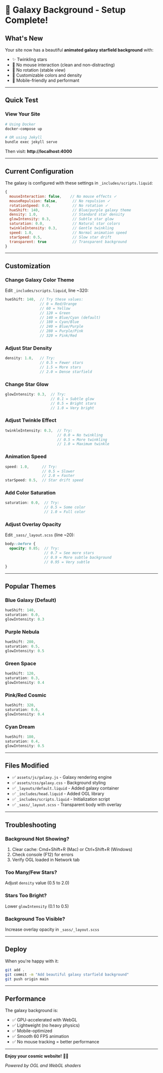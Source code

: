 # 🌌 Galaxy Background - Setup Complete!

## What's New

Your site now has a beautiful **animated galaxy starfield background** with:
- ✨ Twinkling stars
- 🌟 No mouse interaction (clean and non-distracting)
- 🚫 No rotation (stable view)
- 🎨 Customizable colors and density
- 📱 Mobile-friendly and performant

---

## Quick Test

### View Your Site
```bash
# Using Docker
docker-compose up

# OR using Jekyll
bundle exec jekyll serve
```

Then visit: **http://localhost:4000**

---

## Current Configuration

The galaxy is configured with these settings in `_includes/scripts.liquid`:

```javascript
{
  mouseInteraction: false,    // No mouse effects ✓
  mouseRepulsion: false,       // No repulsion ✓
  rotationSpeed: 0.0,          // No rotation ✓
  hueShift: 140,               // Blue/purple galaxy theme
  density: 1.0,                // Standard star density
  glowIntensity: 0.3,          // Subtle star glow
  saturation: 0.0,             // Natural star colors
  twinkleIntensity: 0.3,       // Gentle twinkling
  speed: 1.0,                  // Normal animation speed
  starSpeed: 0.5,              // Slow star drift
  transparent: true            // Transparent background
}
```

---

## Customization

### Change Galaxy Color Theme

Edit `_includes/scripts.liquid`, line ~320:

```javascript
hueShift: 140,  // Try these values:
                // 0 = Red/Orange
                // 60 = Yellow
                // 120 = Green
                // 140 = Blue/Cyan (default)
                // 180 = Cyan/Blue
                // 240 = Blue/Purple
                // 280 = Purple/Pink
                // 320 = Pink/Red
```

### Adjust Star Density

```javascript
density: 1.0,   // Try:
                // 0.5 = Fewer stars
                // 1.5 = More stars
                // 2.0 = Dense starfield
```

### Change Star Glow

```javascript
glowIntensity: 0.3,  // Try:
                     // 0.1 = Subtle glow
                     // 0.5 = Bright stars
                     // 1.0 = Very bright
```

### Adjust Twinkle Effect

```javascript
twinkleIntensity: 0.3,  // Try:
                        // 0.0 = No twinkling
                        // 0.5 = More twinkling
                        // 1.0 = Maximum twinkle
```

### Animation Speed

```javascript
speed: 1.0,      // Try:
                 // 0.5 = Slower
                 // 2.0 = Faster
starSpeed: 0.5,  // Star drift speed
```

### Add Color Saturation

```javascript
saturation: 0.0,  // Try:
                  // 0.5 = Some color
                  // 1.0 = Full color
```

### Adjust Overlay Opacity

Edit `_sass/_layout.scss` (line ~20):

```scss
body::before {
  opacity: 0.85;  // Try:
                  // 0.7 = See more stars
                  // 0.9 = More subtle background
                  // 0.95 = Very subtle
}
```

---

## Popular Themes

### Blue Galaxy (Default)
```javascript
hueShift: 140,
saturation: 0.0,
glowIntensity: 0.3
```

### Purple Nebula
```javascript
hueShift: 280,
saturation: 0.5,
glowIntensity: 0.5
```

### Green Space
```javascript
hueShift: 120,
saturation: 0.3,
glowIntensity: 0.4
```

### Pink/Red Cosmic
```javascript
hueShift: 320,
saturation: 0.6,
glowIntensity: 0.4
```

### Cyan Dream
```javascript
hueShift: 180,
saturation: 0.4,
glowIntensity: 0.5
```

---

## Files Modified

- ✅ `assets/js/galaxy.js` - Galaxy rendering engine
- ✅ `assets/css/galaxy.css` - Background styling
- ✅ `_layouts/default.liquid` - Added galaxy container
- ✅ `_includes/head.liquid` - Added OGL library
- ✅ `_includes/scripts.liquid` - Initialization script
- ✅ `_sass/_layout.scss` - Transparent body with overlay

---

## Troubleshooting

### Background Not Showing?
1. Clear cache: Cmd+Shift+R (Mac) or Ctrl+Shift+R (Windows)
2. Check console (F12) for errors
3. Verify OGL loaded in Network tab

### Too Many/Few Stars?
Adjust `density` value (0.5 to 2.0)

### Stars Too Bright?
Lower `glowIntensity` (0.1 to 0.5)

### Background Too Visible?
Increase overlay opacity in `_sass/_layout.scss`

---

## Deploy

When you're happy with it:

```bash
git add .
git commit -m "Add beautiful galaxy starfield background"
git push origin main
```

---

## Performance

The galaxy background is:
- ✅ GPU-accelerated with WebGL
- ✅ Lightweight (no heavy physics)
- ✅ Mobile-optimized
- ✅ Smooth 60 FPS animation
- ✅ No mouse tracking = better performance

---

**Enjoy your cosmic website!** 🌌✨

*Powered by OGL and WebGL shaders*
